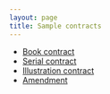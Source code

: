 ```yaml
---
layout: page
title: Sample contracts
---
```


* [Book contract](book.pdf)
* [Serial contract](serial-digital.pdf)
* [Illustration contract](illustration.pdf)
* [Amendment](amendment.pdf)
